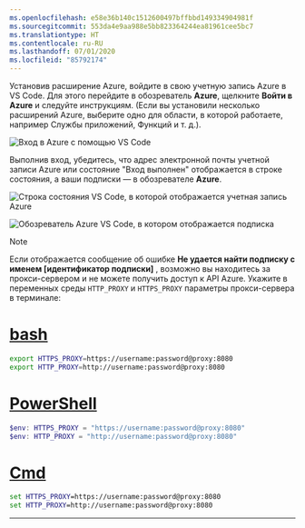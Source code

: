 ```yaml
---
ms.openlocfilehash: e58e36b140c1512600497bffbbd149334904981f
ms.sourcegitcommit: 553da4e9aa988e5bb823364244ea81961cee5bc7
ms.translationtype: HT
ms.contentlocale: ru-RU
ms.lasthandoff: 07/01/2020
ms.locfileid: "85792174"
---
```

Установив расширение Azure, войдите в свою учетную запись Azure в VS Code. Для этого перейдите в обозреватель **Azure**, щелкните **Войти в Azure** и следуйте инструкциям. (Если вы установили несколько расширений Azure, выберите одно для области, в которой работаете, например Службы приложений, Функций и т. д.).

![Вход в Azure с помощью VS Code](../media/deploy-azure/azure-sign-in.png)

Выполнив вход, убедитесь, что адрес электронной почты учетной записи Azure или состояние "Вход выполнен" отображается в строке состояния, а ваши подписки — в обозревателе **Azure**.

![Строка состояния VS Code, в которой отображается учетная запись Azure](../media/deploy-azure/azure-account-status-bar.png)

![Обозреватель Azure VS Code, в котором отображается подписка](../media/deploy-azure/azure-subscription-view.png)

> [!NOTE]
> Если отображается сообщение об ошибке **Не удается найти подписку с именем [идентификатор подписки]** , возможно вы находитесь за прокси-сервером и не можете получить доступ к API Azure. Укажите в переменных среды `HTTP_PROXY` и `HTTPS_PROXY` параметры прокси-сервера в терминале:
>
> # <a name="bash"></a>[bash](#tab/bash)
>
> ```bash
> export HTTPS_PROXY=https://username:password@proxy:8080
> export HTTP_PROXY=http://username:password@proxy:8080
> ```
>
> # <a name="powershell"></a>[PowerShell](#tab/powershell)
>
> ```powershell
> $env: HTTPS_PROXY = "https://username:password@proxy:8080"
> $env: HTTP_PROXY = "http://username:password@proxy:8080"
> ```
>
> # <a name="cmd"></a>[Cmd](#tab/cmd)
>
> ```cmd
> set HTTPS_PROXY=https://username:password@proxy:8080
> set HTTP_PROXY=http://username:password@proxy:8080
> ```
>
> ---
